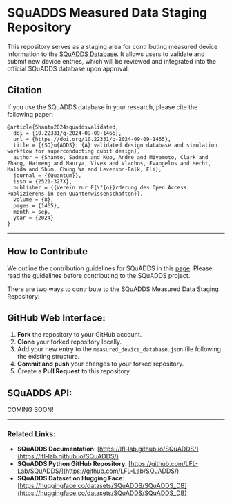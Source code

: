 # SQuADDS Measured Data Staging Repository

This repository serves as a staging area for contributing measured device information to the [SQuADDS Database](https://huggingface.co/datasets/SQuADDS/SQuADDS_DB). It allows users to validate and submit new device entries, which will be reviewed and integrated into the official SQuADDS database upon approval.

## Citation

If you use the SQuADDS database in your research, please cite the following paper:

```
@article{Shanto2024squaddsvalidated,
  doi = {10.22331/q-2024-09-09-1465},
  url = {https://doi.org/10.22331/q-2024-09-09-1465},
  title = {{SQ}u{ADDS}: {A} validated design database and simulation workflow for superconducting qubit design},
  author = {Shanto, Sadman and Kuo, Andre and Miyamoto, Clark and Zhang, Haimeng and Maurya, Vivek and Vlachos, Evangelos and Hecht, Malida and Shum, Chung Wa and Levenson-Falk, Eli},
  journal = {{Quantum}},
  issn = {2521-327X},
  publisher = {{Verein zur F{\"{o}}rderung des Open Access Publizierens in den Quantenwissenschaften}},
  volume = {8},
  pages = {1465},
  month = sep,
  year = {2024}
}
```

---

## How to Contribute

We outline the contribution guidelines for SQuADDS in this [page](https://lfl-lab.github.io/SQuADDS/source/tutorials/Tutorial-3p5_Creating_a_new_dataset.html). Please read the guidelines before contributing to the SQuADDS project.

There are two ways to contribute to the SQuADDS Measured Data Staging Repository:

## GitHub Web Interface:

1. **Fork** the repository to your GitHub account.
2. **Clone** your forked repository locally.
3. Add your new entry to the `measured_device_database.json` file following the existing structure.
4. **Commit and push** your changes to your forked repository.
5. Create a **Pull Request** to this repository.

## SQuADDS API:

COMING SOON!

---

### Related Links:

- **SQuADDS Documentation**: [https://lfl-lab.github.io/SQuADDS/](https://lfl-lab.github.io/SQuADDS/)
- **SQuADDS Python GitHub Repository**: [https://github.com/LFL-Lab/SQuADDS/](https://github.com/LFL-Lab/SQuADDS/)
- **SQuADDS Dataset on Hugging Face**: [https://huggingface.co/datasets/SQuADDS/SQuADDS_DB](https://huggingface.co/datasets/SQuADDS/SQuADDS_DB)
